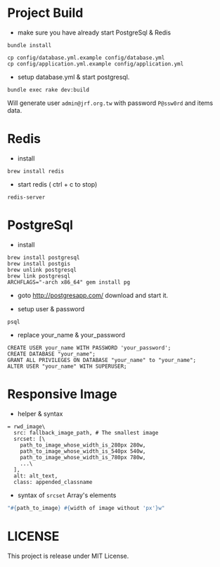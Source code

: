 Project Build
===============

- make sure you have already start PostgreSql & Redis

```
bundle install
```

```
cp config/database.yml.example config/database.yml
cp config/application.yml.example config/application.yml
```

- setup database.yml & start postgresql.

```
bundle exec rake dev:build
```

Will generate user `admin@jrf.org.tw` with password `P@ssw0rd` and items data.


Redis
================

- install

```
brew install redis
```

- start redis ( ctrl + c to stop)

```
redis-server
```

PostgreSql
=================

- install

```
brew install postgresql
brew install postgis
brew unlink postgresql
brew link postgresql
ARCHFLAGS="-arch x86_64" gem install pg
```

- goto http://postgresapp.com/ download and start it.

- setup user & password

```
psql
```

- replace your_name & your_password

```
CREATE USER your_name WITH PASSWORD 'your_password';
CREATE DATABASE "your_name";
GRANT ALL PRIVILEGES ON DATABASE "your_name" to "your_name";
ALTER USER "your_name" WITH SUPERUSER;
```

Responsive Image
================

- helper & syntax

```slim
= rwd_image\
  src: fallback_image_path, # The smallest image
  srcset: [\
    path_to_image_whose_width_is_280px 280w,
    path_to_image_whose_width_is_540px 540w,
    path_to_image_whose_width_is_780px 780w,
    ...\
  ],
  alt: alt_text,
  class: appended_classname
```

- syntax of `srcset` Array's elements

```ruby
"#{path_to_image} #{width of image without 'px'}w"
```

LICENSE
=================
This project is release under MIT License.
